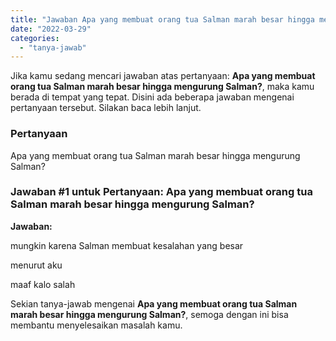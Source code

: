 ```yaml
---
title: "Jawaban Apa yang membuat orang tua Salman marah besar hingga mengurung Salman?"
date: "2022-03-29"
categories: 
  - "tanya-jawab"
---
```


Jika kamu sedang mencari jawaban atas pertanyaan: **Apa yang membuat orang tua Salman marah besar hingga mengurung Salman?**, maka kamu berada di tempat yang tepat. Disini ada beberapa jawaban mengenai pertanyaan tersebut. Silakan baca lebih lanjut.

### Pertanyaan

Apa yang membuat orang tua Salman marah besar hingga mengurung Salman?

### Jawaban #1 untuk Pertanyaan: Apa yang membuat orang tua Salman marah besar hingga mengurung Salman?

**Jawaban:**

mungkin karena Salman membuat kesalahan yang besar

menurut aku

maaf kalo salah

Sekian tanya-jawab mengenai **Apa yang membuat orang tua Salman marah besar hingga mengurung Salman?**, semoga dengan ini bisa membantu menyelesaikan masalah kamu.
